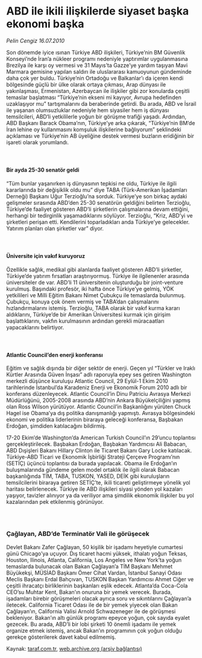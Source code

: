 # ABD ile ikili ilişkilerde siyaset başka ekonomi başka

*Pelin Cengiz 16.07.2010*

<div class="yazi"><p>Son dönemde iyice ısınan Türkiye ABD ilişkileri, Türkiye’nin BM Güvenlik Konseyi’nde İran’a nükleer programı nedeniyle yaptırımlar uygulanmasına Brezilya ile karşı oy vermesi ve 31 Mayıs’ta Gazze’ye yardım taşıyan Mavi Marmara gemisine yapılan saldırı ile uluslararası kamuoyunun gündeminde daha çok yer buldu. Türkiye’nin Ortadoğu ve Balkanlar’ı da içeren kendi bölgesinde güçlü bir ülke olarak ortaya çıkması, Arap dünyası ile yakınlaşması, Ermenistan, Azerbaycan ile ilişkiler gibi zor konularda çeşitli temaslar başlatması “Türkiye’nin ekseni mi kayıyor, Avrupa hedefinden uzaklaşıyor mu” tartışmalarını da beraberinde getirdi. Bu arada, ABD ve İsrail ile yaşanan olumsuzluklar nedeniyle hem siyasiler hem iş dünyası temsilcileri, ABD‘li yetkililerle yoğun bir görüşme trafiği yaşadı. Ardından, ABD Başkanı Barack Obama’nın, Türkiye’ye arka çıkarak, “Türkiye’nin BM’de İran lehine oy kullanmasını komşuluk ilişkilerine bağlıyorum” şeklindeki açıklaması ve Türkiye’nin AB üyeliğine destek vermesi buzların eridiğinin bir işareti olarak yorumlandı.</p>
<h4> </h4>
<h4>Bir ayda 25-30 senatör geldi</h4>
<p>“Tüm bunlar yaşanırken iş dünyasının tepkisi ne oldu, Türkiye ile ilgili kararlarında bir değişiklik oldu mu” diye TABA (Türk-Amerikan İşadamları Derneği) Başkanı Uğur Terzioğlu’na sorduk. Türkiye’ye son birkaç aydaki gelişmeler sırasında ABD’den 25-30 senatörün geldiğini belirten Terzioğlu, Türkiye’de faaliyet gösteren ABD’li şirketlerin çalışmalarına devam ettiğini, herhangi bir tedirginlik yaşamadıklarını söylüyor. Terzioğlu, “Kriz, ABD’yi ve şirketleri perişan etti. Kendilerini toparladıkları anda Türkiye’ye gelecekler. Yatırım planları olan şirketler var” diyor.</p>
<h4> </h4>
<h4>Üniversite için vakıf kuruyoruz</h4>
<p>Özellikle sağlık, medikal gibi alanlarda faaliyet gösteren ABD’li şirketler, Türkiye’de yatırım fırsatları araştırıyormuş. Türkiye ile ilgilenenler arasında üniversiteler de var. ABD’li 11 üniversitenin oluşturduğu bir joint-venture kurulmuş. Başındaki profesör, iki hafta önce Türkiye’ye gelmiş, YÖK yetkilileri ve Milli Eğitim Bakanı Nimet Çubukçu ile temaslarda bulunmuş. Çubukçu, konuya çok önem vermiş ve TABA’dan çalışmalarını hızlandırmalarını istemiş. Terzioğlu, TABA olarak bir vakıf kurma kararı aldıklarını, Türkiye’de bir Amerikan Üniversitesi kurmak için girişim başlattıklarını, vakfın kurulmasının ardından gerekli müracaatları yapacaklarını belirtiyor.</p>
<h4> </h4>
<h4>Atlantic Council’den enerji konferansı</h4>
<p>Eğitim ve sağlık dışında bir diğer sektör de enerji. Geçen yıl “Türkler ve Iraklı Kürtler Arasında Güven İnşası” adlı raporuyla epey ses getiren Washington merkezli düşünce kuruluşu Atlantic Council, 29 Eylül-1 Ekim 2010 tarihlerinde İstanbul’da Karadeniz Enerji ve Ekonomik Forum 2010 adlı bir konferans düzenleyecek. Atlantic Council’in Dinu Patriciu Avrasya Merkezi Müdürlüğünü, 2005-2008 arasında ABD’nin Ankara Büyükelçiliğini yapmış olan Ross Wilson yürütüyor. Atlantic Council’in Başkanlığını yürüten Chuck Hagel ise Obama’ya dış politika danışmanlığı yapmıştı. Avrasya bölgesindeki ekonomi ve politika liderlerinin biraraya geleceği konferansa, Başbakan Erdoğan, şimdiden katılacağını bildirmiş.</p>
<p>17-20 Ekim’de Washington’da American Turkish Council’ın 29’uncu toplantısı gerçekleştirilecek. Başbakan Erdoğan, Başbakan Yardımcısı Ali Babacan, ABD Dışişleri Bakanı Hillary Clinton ile Ticaret Bakanı Gary Locke katılacak. Türkiye-ABD Ticari ve Ekonomik İşbirliği Strateji Çerçeve Programı’nın (SETİÇ) üçüncü toplantısı da burada yapılacak. Obama ile Erdoğan’ın buluşmalarında gündeme gelen model ortaklık ile ilgili olarak Babacan başkanlığında TİM, TABA, TUSKON, YASED, DEİK gibi kuruluşların temsilcilerini biraraya getiren SETİÇ’te, ikili ticareti geliştirmeye yönelik yol haritası belirlenecek. Türkiye ile ABD ilişkileri siyasi yönden yol kazaları yaşıyor, tavizler alınıyor ya da veriliyor ama şimdilik ekonomik ilişkiler bu yol kazalarından pek etkilenmiş görünüyor.</p>
<h3> </h3>
<h3>Çağlayan, ABD’de Terminatör Vali ile görüşecek</h3>
<p>Devlet Bakanı Zafer Çağlayan, 50 kişilik bir işadamı heyetiyle cumartesi günü Chicago’ya uçuyor. Dış ticaret hacmi yüksek, ithalatı yoğun Teksas, Houston, Ilinois, Atlanta, California, Los Angeles ve New York’ta yoğun temaslarda bulunacak olan Bakan Çağlayan’a TİM Başkanı Mehmet Büyükekşi, MÜSİAD Başkanı Ömer Cihat Vardan, İstanbul Sanayi Odası Meclis Başkanı Erdal Bahçıvan, TUSKON Başkan Yardımcısı Ahmet Ciğer ve çeşitli ihracatçı birliklerinin başkanları eşlik edecek. Atlanta’da Coca-Cola CEO’su Muhtar Kent, Bakan’ın onuruna bir yemek verecek. Burada, işadamları birebir görüşmeleri olacak ayrıca soru ve sıkıntılarını Çağlayan’a iletecek. California Ticaret Odası ile de bir yemek yiyecek olan Bakan Çağlayan’ın, California Valisi Arnold Schwazeneger ile de görüşmesi bekleniyor. Bakan’ın altı günlük programı epeyce yoğun, çok sayıda eyalet gezecek. Bu arada, ABD’li bir lobi şirketi 10 önemli işadamı ile yemek organize etmek istemiş, ancak Bakan’ın programının çok yoğun olduğu gerekçe gösterilerek davet kabul edilmemiş. </p></div>

Kaynak: [taraf.com.tr](http://www.taraf.com.tr:80/pelin-cengiz/makale-abd-ile-ikili-iliskilerde-siyaset-baska-ekonomi.htm), [web.archive.org (arşiv bağlantısı)](http://web.archive.org/web/20100828135319/http://www.taraf.com.tr:80/pelin-cengiz/makale-abd-ile-ikili-iliskilerde-siyaset-baska-ekonomi.htm)
